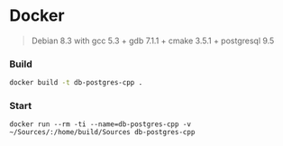 # Docker

> Debian 8.3 with gcc 5.3 + gdb 7.1.1 + cmake 3.5.1 + postgresql 9.5

### Build

```bash
docker build -t db-postgres-cpp .
```

### Start

```
docker run --rm -ti --name=db-postgres-cpp -v ~/Sources/:/home/build/Sources db-postgres-cpp
```